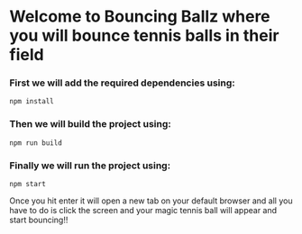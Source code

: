 # Welcome to Bouncing Ballz where you will bounce tennis balls in their field

### First we will add the required dependencies using: 
`npm install`

### Then we will build the project using:   
`npm run build`

### Finally we will run the project using:
`npm start`

Once you hit enter it will open a new tab on your default browser and all you have to do is click the screen and your magic tennis ball will appear and start bouncing!!
